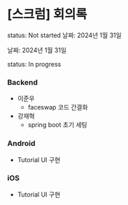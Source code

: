 # [스크럼] 회의록

status: Not started
날짜: 2024년 1월 31일

날짜: 2024년 1월 31일

status: In progress

### Backend

- 이준우
    - faceswap 코드 간결화
- 강재혁
    - spring boot 초기 세팅

### Android

- Tutorial UI 구현

### iOS

- Tutorial UI 구현